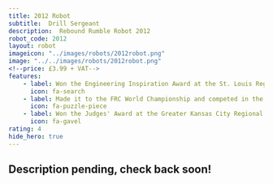 ```yaml
---
title: 2012 Robot
subtitle:  Drill Sergeant
description:  Rebound Rumble Robot 2012
robot_code: 2012
layout: robot
imageicon: "../images/robots/2012robot.png"
image: "../../images/robots/2012robot.png"
<!--price: £3.99 + VAT-->
features:
    - label: Won the Engineering Inspiration Award at the St. Louis Regional
      icon: fa-search 
    - label: Made it to the FRC World Championship and competed in the Archimedes Division
      icon: fa-puzzle-piece
    - label: Won the Judges' Award at the Greater Kansas City Regional
      icon: fa-gavel 
rating: 4
hide_hero: true
---
```


<h2>Description pending, check back soon!</h2>
